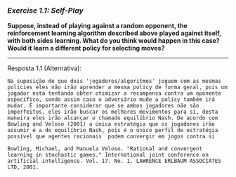 ### *Exercise 1.1: Self-Play*

**Suppose, instead of playing against a random opponent, the reinforcement learning algorithm described above played against itself, with both sides learning. What do you think would happen in this case? Would it learn a different policy for selecting moves?**


---
Resposta 1.1 (Alternativa):

```
Na suposição de que dois 'jogadores/algoritmos' joguem com as mesmas policies eles não irão aprender a mesma policy de forma geral, pois um jogador está tentando obter otimizar a recompensa contra um oponente específico, sendo assim caso o adversário mude a policy também irá mudar. É importante considerar que se ambos jogadores não são imperfeitos, eles irão buscar os melhores movimentos para si, desta maneira eles irão alcançar o chamado equilíbrio Nash. De acordo com Bowling and Veloso (2001) a única estratégia que os jogadores irão assumir é a do equilíbrio Nash, pois é o único perfil de estratégia possível que agentes racionais  podem convergir em jogos contra si

Bowling, Michael, and Manuela Veloso. "Rational and convergent learning in stochastic games." International joint conference on artificial intelligence. Vol. 17. No. 1. LAWRENCE ERLBAUM ASSOCIATES LTD, 2001.


```